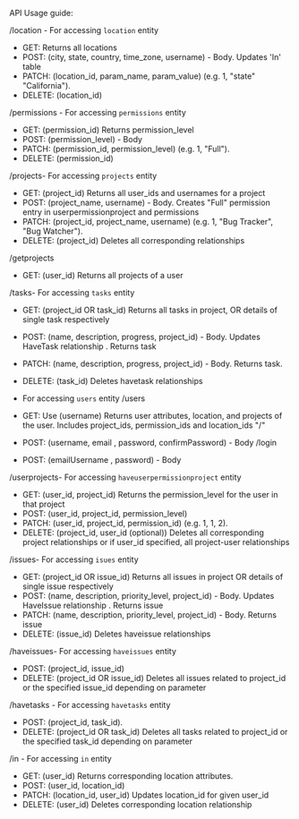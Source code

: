 API Usage guide:

/location - For accessing `location` entity
- GET: Returns all locations
- POST: (city, state, country, time_zone, username) - Body. Updates 'In' table
- PATCH: (location_id, param_name, param_value) (e.g. 1, "state" "California").
- DELETE: (location_id)

/permissions - For accessing `permissions` entity
- GET: (permission_id) Returns permission_level
- POST: (permission_level) - Body
- PATCH: (permission_id, permission_level) (e.g. 1, "Full").
- DELETE: (permission_id)

/projects- For accessing `projects` entity
- GET: (project_id) Returns all user_ids and usernames for a project
- POST: (project_name, username) - Body. Creates "Full" permission entry in userpermissionproject and permissions
- PATCH: (project_id, project_name, username) (e.g. 1, "Bug Tracker", "Bug Watcher").
- DELETE: (project_id) Deletes all corresponding relationships 

/getprojects
- GET: (user_id) Returns all projects of a user

/tasks- For accessing `tasks` entity
- GET: (project_id OR task_id) Returns all tasks in project, OR details of single task respectively
- POST: (name, description, progress, project_id) - Body. Updates HaveTask relationship . Returns task
- PATCH: (name, description, progress, project_id) - Body. Returns task.
- DELETE: (task_id) Deletes havetask relationships 

- For accessing `users` entity
/users
- GET: Use (username) Returns user attributes, location, and projects of the user. Includes project_ids, permission_ids and location_ids
"/"
- POST: (username, email , password, confirmPassword) - Body
/login
- POST: (emailUsername , password) - Body

/userprojects- For accessing `haveuserpermissionproject` entity
- GET: (user_id, project_id) Returns the permission_level for the user in that project
- POST: (user_id, project_id, permission_level)
- PATCH: (user_id, project_id, permission_id) (e.g. 1, 1, 2).
- DELETE: (project_id, user_id (optional)) Deletes all corresponding project relationships or if user_id specified, 
                                           all project-user relationships 

/issues- For accessing `isues` entity
- GET: (project_id OR issue_id) Returns all issues in project OR details of single issue respectively
- POST: (name, description, priority_level, project_id) - Body. Updates HaveIssue relationship . Returns issue
- PATCH: (name, description, priority_level, project_id) - Body. Returns issue
- DELETE: (issue_id) Deletes haveissue relationships 

/haveissues- For accessing `haveissues` entity
- POST: (project_id, issue_id) 
- DELETE: (project_id OR issue_id) Deletes all issues related to project_id or the specified issue_id depending on parameter 

/havetasks - For accessing `havetasks` entity
- POST: (project_id, task_id). 
- DELETE: (project_id OR task_id) Deletes all tasks related to project_id or the specified task_id depending on parameter 

/in - For accessing `in` entity
- GET: (user_id) Returns corresponding location attributes.
- POST: (user_id, location_id) 
- PATCH: (location_id, user_id) Updates location_id for given user_id
- DELETE: (user_id) Deletes corresponding location relationship 

